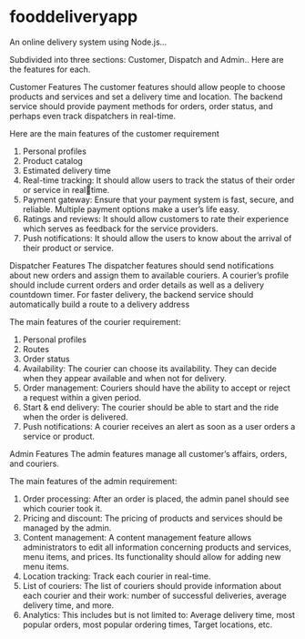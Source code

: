 # fooddeliveryapp

An online delivery system using Node.js...

Subdivided into three sections: Customer, Dispatch and Admin.. Here are the features for each.

Customer Features
The customer features should allow people to choose products and services and set a delivery time 
and location. The backend service should provide payment methods for orders, order status, and 
perhaps even track dispatchers in real-time.

Here are the main features of the customer requirement
1. Personal profiles
2. Product catalog
3. Estimated delivery time
4. Real-time tracking: It should allow users to track the status of their order or service in realtime.
5. Payment gateway: Ensure that your payment system is fast, secure, and reliable. Multiple 
payment options make a user’s life easy.
6. Ratings and reviews: It should allow customers to rate their experience which serves as
feedback for the service providers.
7. Push notifications: It should allow the users to know about the arrival of their product or 
service.


Dispatcher Features
The dispatcher features should send notifications about new orders and assign them to available 
couriers. A courier’s profile should include current orders and order details as well as a delivery 
countdown timer. For faster delivery, the backend service should automatically build a route to a 
delivery address

The main features of the courier requirement:
1. Personal profiles
2. Routes
3. Order status
4. Availability: The courier can choose its availability. They can decide when they appear 
available and when not for delivery.
5. Order management: Couriers should have the ability to accept or reject a request within a 
given period.
6. Start & end delivery: The courier should be able to start and the ride when the order is 
delivered.
7. Push notifications: A courier receives an alert as soon as a user orders a service or product.


Admin Features
The admin features manage all customer’s affairs, orders, and couriers. 

The main features of the admin requirement:
1. Order processing: After an order is placed, the admin panel should see which courier took it.
2. Pricing and discount: The pricing of products and services should be managed by the admin.
3. Content management: A content management feature allows administrators to edit all 
information concerning products and services, menu items, and prices. Its functionality should 
allow for adding new menu items.
4. Location tracking: Track each courier in real-time.
5. List of couriers: The list of couriers should provide information about each courier and their 
work: number of successful deliveries, average delivery time, and more.
6. Analytics: This includes but is not limited to: Average delivery time, most popular orders, most 
popular ordering times, Target locations, etc.
